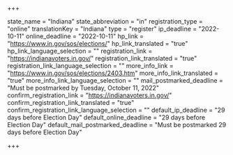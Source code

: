 +++

state_name = "Indiana"
state_abbreviation = "in"
registration_type = "online"
translationKey = "Indiana"
type = "register"
ip_deadline = "2022-10-11"
online_deadline = "2022-10-11"
hp_link = "https://www.in.gov/sos/elections/"
hp_link_translated = "true"
hp_link_language_selection = ""
registration_link = "https://indianavoters.in.gov/"
registration_link_translated = "true"
registration_link_language_selection = ""
more_info_link = "https://www.in.gov/sos/elections/2403.htm"
more_info_link_translated = "true"
more_info_link_language_selection = ""
mail_postmarked_deadline = "Must be postmarked by Tuesday, October 11, 2022"
confirm_registration_link = "https://indianavoters.in.gov/"
confirm_registration_link_translated = "true"
confirm_registration_link_language_selection = ""
default_ip_deadline = "29 days before Election Day"
default_online_deadline = "29 days before Election Day"
default_mail_postmarked_deadline = "Must be postmarked 29 days before Election Day"

+++